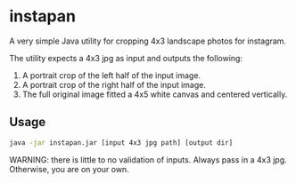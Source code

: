 # instapan
A very simple Java utility for cropping 4x3 landscape photos for instagram.

The utility expects a 4x3 jpg as input and outputs the following:
1. A portrait crop of the left half of the input image.
2. A portrait crop of the right half of the input image.
3. The full original image fitted a 4x5 white canvas and centered vertically.

## Usage
```bash
java -jar instapan.jar [input 4x3 jpg path] [output dir]
```

WARNING: there is little to no validation of inputs. Always pass in
a 4x3 jpg. Otherwise, you are on your own.
